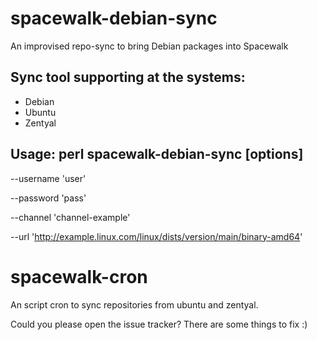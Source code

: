 spacewalk-debian-sync
=====================

An improvised repo-sync to bring Debian packages into Spacewalk

Sync tool supporting at the systems:
------------------------------------

- Debian
- Ubuntu
- Zentyal

Usage: perl spacewalk-debian-sync [options]
-------------------------------------------

--username 'user'

--password 'pass'

--channel 'channel-example'

--url 'http://example.linux.com/linux/dists/version/main/binary-amd64'

spacewalk-cron
==============
An script cron to sync repositories from ubuntu and zentyal.

Could you please open the issue tracker? There are some things to fix :)
